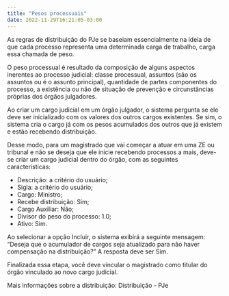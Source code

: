 ```yaml
---
title: "Pesos processuais"
date: 2022-11-29T16:21:05-03:00
---
```

As regras de distribuição do PJe se baseiam essencialmente na ideia de que cada processo representa uma determinada carga de trabalho, carga essa chamada de peso.

O peso processual é resultado da composição de alguns aspectos inerentes ao processo judicial: classe processual, assuntos (são os assuntos ou é o assunto principal), quantidade de partes componentes do processo, a existência ou não de situação de prevenção e circunstâncias próprias dos órgãos julgadores.

Ao criar um cargo judicial em um órgão julgador, o sistema pergunta se ele deve ser inicializado com os valores dos outros cargos existentes. Se sim, o sistema cria o cargo já com os pesos acumulados dos outros que já existem e estão recebendo distribuição.

Desse modo, para um magistrado que vai começar a atuar em uma ZE ou tribunal e não se deseja que ele inicie recebendo processos a mais, deve-se criar um cargo judicial dentro do órgão, com as seguintes características: 
+ Descrição: a critério do usuário; 
+ Sigla: a critério do usuário;
+ Cargo: Ministro; 
+ Recebe distribuição: Sim;
+ Cargo Auxiliar: Não; 
+ Divisor do peso do processo: 1.0; 
+ Ativo: Sim.

Ao selecionar a opção Incluir, o sistema exibirá a seguinte mensagem: “Deseja que o acumulador de cargos seja atualizado para não haver compensação na distribuição?” A resposta deve ser Sim.

Finalizada essa etapa, você deve vincular o magistrado como titular do órgão vinculado ao novo cargo judicial.

Mais informações sobre a distribuição: Distribuição - PJe
